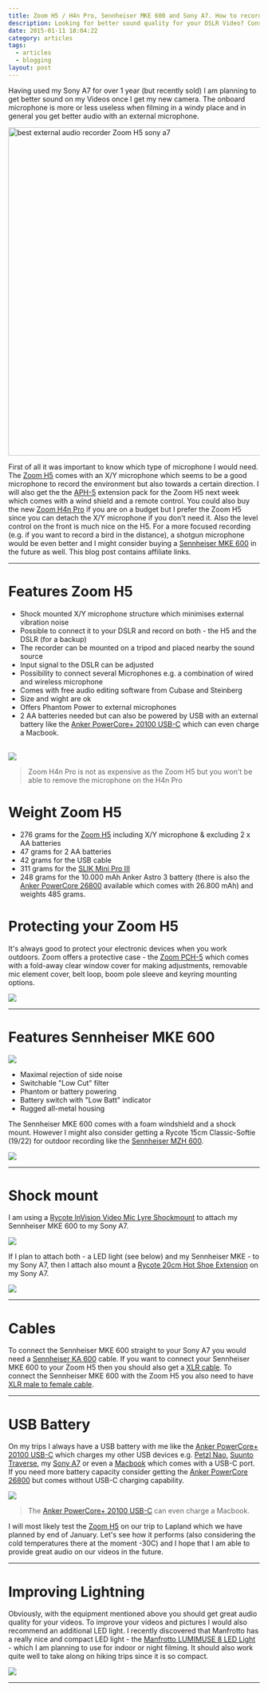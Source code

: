 ```yaml
---
title: Zoom H5 / H4n Pro, Sennheiser MKE 600 and Sony A7. How to record nature sound for your DSLR videos.
description: Looking for better sound quality for your DSLR Video? Consider the Zoom H5 and the Sennheiser MKE 600.
date: 2015-01-11 18:04:22
category: articles
tags:
  - articles
  - blogging
layout: post
---
```


Having used my Sony A7 for over 1 year (but recently sold) I am planning to get better sound on my Videos once I get my new camera. The onboard microphone is more or less useless when filming in a windy place and in general you get better audio with an external microphone.

<a href="http://amzn.to/2dxQkfS" title="Zoom H5" rel="nofollow"><img src="https://farm8.staticflickr.com/7468/15630751654_424fb06abb_b.jpg" width="1024" height="657" alt="best external audio recorder Zoom H5 sony a7"></a>

First of all it was important to know which type of microphone I would need. The <a href="http://amzn.to/1yTJDZs" rel="nofollow">Zoom H5</a> comes with an X/Y microphone which seems to be a good microphone to record the environment but also towards a certain direction. I will also get the the <a href="http://amzn.to/1y2BLVy" rel="nofollow">APH-5</a> extension pack for the Zoom H5 next week which comes with a wind shield and a remote control. You could also buy the new <a href="http://amzn.to/2f5JgYS" rel="nofollow" target="_blank">Zoom H4n Pro</a> if you are on a budget but I prefer the Zoom H5 since you can detach the X/Y microphone if you don't need it. Also the level control on the front is much nice on the H5. For a more focused recording (e.g. if you want to record a bird in the distance), a shotgun microphone would be even better and I might consider buying a <a href="http://amzn.to/14jumU0" rel="nofollow">Sennheiser MKE 600</a> in the future as well. This blog post contains affiliate links.

---

# Features Zoom H5

* Shock mounted X/Y microphone structure which minimises external vibration noise
* Possible to connect it to your DSLR and record on both - the H5 and the DSLR (for a backup)
* The recorder can be mounted on a tripod and placed nearby the sound source
* Input signal to the DSLR can be adjusted
* Possibility to connect several Microphones e.g. a combination of wired and wireless microphone
* Comes with free audio editing software from Cubase and Steinberg
* Size and wight are ok
* Offers Phantom Power to external microphones
* 2 AA batteries needed but can also be powered by USB with an external battery like the <a href="http://amzn.to/2dUEsTA" rel="nofollow">Anker PowerCore+ 20100 USB-C</a> which can even charge a Macbook.<br><br>

<a href="https://www.amazon.com/gp/product/B001QWBM62/ref=as_li_tl?ie=UTF8&camp=1789&creative=9325&creativeASIN=B001QWBM62&linkCode=as2&tag=hikeve-20&linkId=d6a8d302bce0ac18083d112d2fa605d0" rel="nofollow"><img border="0" src="//ws-na.amazon-adsystem.com/widgets/q?_encoding=UTF8&MarketPlace=US&ASIN=B001QWBM62&ServiceVersion=20070822&ID=AsinImage&WS=1&Format=_SL250_&tag=hikeve-20" ></a><img src="//ir-na.amazon-adsystem.com/e/ir?t=hikeve-20&l=am2&o=1&a=B001QWBM62" width="1" height="1" border="0" alt="" style="border:none !important; margin:0px !important;" /><br>
> Zoom H4n Pro is not as expensive as the Zoom H5 but you won't be able to remove the microphone on the H4n Pro

# Weight Zoom H5

* 276 grams for the <a href="http://amzn.to/1yTJDZs">Zoom H5</a> including X/Y microphone & excluding 2 x AA batteries
* 47 grams for 2 AA batteries
* 42 grams for the USB cable
* 311 grams for the <a href="http://amzn.to/1wKEtsW">SLIK Mini Pro III</a>
* 248 grams for the 10.000 mAh Anker Astro 3 battery (there is also the <a href="http://amzn.to/1slxquk">Anker PowerCore 26800</a> available which comes with 26.800 mAh) and weights 485 grams.

# Protecting your Zoom H5
It's always good to protect your electronic devices when you work outdoors. Zoom offers a protective case - the <a href="http://amzn.to/2eG64un" rel="nofollow" target="_blank">Zoom PCH-5</a> which comes with a fold-away clear window cover for making adjustments, removable mic element cover, belt loop, boom pole sleeve and keyring mounting options.

<a href="https://www.amazon.com/gp/product/B01AJJJ7DC/ref=as_li_tl?ie=UTF8&camp=1789&creative=9325&creativeASIN=B01AJJJ7DC&linkCode=as2&tag=hikeve-20&linkId=247cd61d562300cfe371dc0677685d3e"><img border="0" src="//ws-na.amazon-adsystem.com/widgets/q?_encoding=UTF8&MarketPlace=US&ASIN=B01AJJJ7DC&ServiceVersion=20070822&ID=AsinImage&WS=1&Format=_SL250_&tag=hikeve-20" ></a><img src="//ir-na.amazon-adsystem.com/e/ir?t=hikeve-20&l=am2&o=1&a=B01AJJJ7DC" width="1" height="1" border="0" alt="" style="border:none !important; margin:0px !important;" />

---

# Features Sennheiser MKE 600
<a href="https://www.amazon.com/gp/product/B00FX8V3SC/ref=as_li_tl?ie=UTF8&camp=1789&creative=9325&creativeASIN=B00FX8V3SC&linkCode=as2&tag=hikeve-20&linkId=3aa4b145ca3f3324fd64485a61572ae2" rel="nofollow"><img border="0" src="//ws-na.amazon-adsystem.com/widgets/q?_encoding=UTF8&MarketPlace=US&ASIN=B00FX8V3SC&ServiceVersion=20070822&ID=AsinImage&WS=1&Format=_SL250_&tag=hikeve-20" ></a><img src="//ir-na.amazon-adsystem.com/e/ir?t=hikeve-20&l=am2&o=1&a=B00FX8V3SC" width="1" height="1" border="0" alt="" style="border:none !important; margin:0px !important;" />

- Maximal rejection of side noise
- Switchable "Low Cut" filter
- Phantom or battery powering
- Battery switch with "Low Batt" indicator
- Rugged all-metal housing

The Sennheiser MKE 600 comes with a foam windshield and a shock mount. However I might also consider getting a Rycote 15cm Classic-Softie (19/22) for outdoor recording like the <a href="http://amzn.to/2eFD5po" rel="nofollow" target="_blank">Sennheiser MZH 600</a>.

<a href="https://www.amazon.com/gp/product/B00B8Z76X0/ref=as_li_tl?ie=UTF8&camp=1789&creative=9325&creativeASIN=B00B8Z76X0&linkCode=as2&tag=hikeve-20&linkId=17b78af7afe16f089958b85dbfab4df7" rel="nofollow"><img border="0" src="//ws-na.amazon-adsystem.com/widgets/q?_encoding=UTF8&MarketPlace=US&ASIN=B00B8Z76X0&ServiceVersion=20070822&ID=AsinImage&WS=1&Format=_SL250_&tag=hikeve-20" ></a><img src="//ir-na.amazon-adsystem.com/e/ir?t=hikeve-20&l=am2&o=1&a=B00B8Z76X0" width="1" height="1" border="0" alt="" style="border:none !important; margin:0px !important;" />

---

# Shock mount
I am using a <a href="http://amzn.to/2eqJE2f" rel="nofollow" target="_blank">
Rycote InVision Video Mic Lyre Shockmount</a> to attach my Sennheiser MKE 600 to my Sony A7.

<a href="https://www.amazon.com/gp/product/B002YN87TC/ref=as_li_tl?ie=UTF8&camp=1789&creative=9325&creativeASIN=B002YN87TC&linkCode=as2&tag=hikeve-20&linkId=5f90b9756621b31c6852a03052a06213" rel="nofollow"><img border="0" src="//ws-na.amazon-adsystem.com/widgets/q?_encoding=UTF8&MarketPlace=US&ASIN=B002YN87TC&ServiceVersion=20070822&ID=AsinImage&WS=1&Format=_SL250_&tag=hikeve-20"  rel="nofollow" target="_blank"></a><img src="//ir-na.amazon-adsystem.com/e/ir?t=hikeve-20&l=am2&o=1&a=B002YN87TC" width="1" height="1" border="0" alt="" style="border:none !important; margin:0px !important;" />

If I plan to attach both - a LED light (see below) and my Sennheiser MKE - to my Sony A7, then I attach also mount a <a href="http://amzn.to/2eH2pwO" rel="nofollow" target="_blank">Rycote 20cm Hot Shoe Extension</a> on my Sony A7.

<a href="https://www.amazon.com/gp/product/B002JBFCKQ/ref=as_li_tl?ie=UTF8&camp=1789&creative=9325&creativeASIN=B002JBFCKQ&linkCode=as2&tag=hikeve-20&linkId=fdba43b0525dc406576809977d70dd60"><img border="0" src="//ws-na.amazon-adsystem.com/widgets/q?_encoding=UTF8&MarketPlace=US&ASIN=B002JBFCKQ&ServiceVersion=20070822&ID=AsinImage&WS=1&Format=_SL250_&tag=hikeve-20"  rel="nofollow" target="_blank"></a><img src="//ir-na.amazon-adsystem.com/e/ir?t=hikeve-20&l=am2&o=1&a=B002JBFCKQ" width="1" height="1" border="0" alt="" style="border:none !important; margin:0px !important;" />

---

# Cables
To connect the Sennheiser MKE 600 straight to your Sony A7 you would need a <a href="http://amzn.to/2ebT0gZ" rel="nofollow" target="_blank">Sennheiser KA 600</a> cable. If you want to connect your Sennheiser MKE 600 to your Zoom H5 then you should also get a <a href="http://amzn.to/2eG7o0g" rel="nofollow" target="_blank">XLR cable</a>. To connect the Sennheiser MKE 600 with the Zoom H5 you also need to have <a href="http://amzn.to/2eHakul" rel="nofollow" target="_blank">XLR male to female cable</a>.

---

# USB Battery
On my trips I always have a USB battery with me like the <a href="http://amzn.to/2dUGdQL" rel="nofollow">Anker PowerCore+ 20100 USB-C</a> which charges my other USB devices e.g. <a href="http://amzn.to/2fdRC07" rel="nofollow" target="_blank">Petzl Nao</a>, <a href="http://amzn.to/2f5Skgv" rel="nofollow" target="_blank">Suunto Traverse</a>, my <a href="http://amzn.to/2f5Tskf" rel="nofollow" target="_blank">Sony A7</a> or even a <a href="http://amzn.to/2f5QEnp" rel="nofollow" taret="_blank">Macbook</a> which comes with a USB-C port. If you need more battery capacity consider getting the <a href="http://amzn.to/1slxquk" rel="nofollow" target="_blank">Anker PowerCore 26800</a> but comes without USB-C charging capability.

<a href="https://www.amazon.com/gp/product/B014ZO46LK/ref=as_li_tl?ie=UTF8&camp=1789&creative=9325&creativeASIN=B014ZO46LK&linkCode=as2&tag=hikeve-20&linkId=ad49d381abb62421b7d52b531f5d1679" rel="nofollow"><img border="0" src="//ws-na.amazon-adsystem.com/widgets/q?_encoding=UTF8&MarketPlace=US&ASIN=B014ZO46LK&ServiceVersion=20070822&ID=AsinImage&WS=1&Format=_SL250_&tag=hikeve-20" ></a><img src="//ir-na.amazon-adsystem.com/e/ir?t=hikeve-20&l=am2&o=1&a=B014ZO46LK" width="1" height="1" border="0" alt="" style="border:none !important; margin:0px !important;" /><br>
> The <a href="http://amzn.to/2dUGdQL" rel="nofollow">Anker PowerCore+ 20100 USB-C</a> can even charge a Macbook.

I will most likely test the <a href="http://amzn.to/1yTJDZs" rel="nofollow">Zoom H5</a> on our trip to Lapland which we have planned by end of January. Let's see how it performs (also considering the cold temperatures there at the moment -30C) and I hope that I am able to provide great audio on our videos in the future.

---

# Improving Lightning
Obviously, with the equipment mentioned above you should get great audio quality for your videos. To improve your videos and pictures I would also recommend an additional LED light. I recently discovered that Manfrotto has a really nice and compact LED light - the <a href="http://amzn.to/2eG3GnK" rel="nofollow" target="_blank">Manfrotto LUMIMUSE 8 LED Light</a> - which I am planning to use for indoor or night filming. It should also work quite well to take along on hiking trips since it is so compact.

<a href="https://www.amazon.com/gp/product/B00WS2EL62/ref=as_li_tl?ie=UTF8&camp=1789&creative=9325&creativeASIN=B00WS2EL62&linkCode=as2&tag=hikeve-20&linkId=5c8074fcaceaf51adaf93e9d9ff0de8c" rel="nofollow"><img border="0" src="//ws-na.amazon-adsystem.com/widgets/q?_encoding=UTF8&MarketPlace=US&ASIN=B00WS2EL62&ServiceVersion=20070822&ID=AsinImage&WS=1&Format=_SL250_&tag=hikeve-20" ></a><img src="//ir-na.amazon-adsystem.com/e/ir?t=hikeve-20&l=am2&o=1&a=B00WS2EL62" width="1" height="1" border="0" alt="" style="border:none !important; margin:0px !important;" />

---

<script type="text/javascript">
amzn_assoc_placement = "adunit0";
amzn_assoc_search_bar = "false";
amzn_assoc_tracking_id = "hikeve-20";
amzn_assoc_search_bar_position = "top";
amzn_assoc_ad_mode = "search";
amzn_assoc_ad_type = "smart";
amzn_assoc_marketplace = "amazon";
amzn_assoc_region = "US";
amzn_assoc_title = "Amazon Search Results";
amzn_assoc_default_search_phrase = "zoom h5";
amzn_assoc_default_category = "All";
amzn_assoc_linkid = "9a725873569a009ac5497b65cc30560e";
</script>
<script src="//z-na.amazon-adsystem.com/widgets/onejs?MarketPlace=US"></script>
